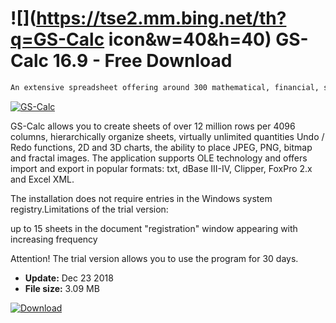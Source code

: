 # ![](https://tse2.mm.bing.net/th?q=GS-Calc icon&w=40&h=40) GS-Calc 16.9 - Free Download

```sh
An extensive spreadsheet offering around 300 mathematical, financial, statistical, logical, text and time functions, etc.
```
[![GS-Calc](https://gallery.dpcdn.pl/imgc/Tools/1986/g_-_420x350_1.5_-_x20110208162341_00.jpg)](https://softexe.net/win/business/spreadsheets/gs-calc:adce.html)

GS-Calc allows you to create sheets of over 12 million rows per 4096 columns, hierarchically organize sheets, virtually unlimited quantities Undo / Redo functions, 2D and 3D charts, the ability to place JPEG, PNG, bitmap and fractal images. The application supports OLE technology and offers import and export in popular formats: txt, dBase III-IV, Clipper, FoxPro 2.x and Excel XML.
 
 The installation does not require entries in the Windows system registry.Limitations of the trial version:
 
  up to 15 sheets in the document
  "registration" window appearing with increasing frequency
 
 Attention!
 The trial version allows you to use the program for 30 days.


- **Update:** Dec 23 2018
- **File size:** 3.09 MB

[![Download](https://cdn.softexe.net/static/img/download.png)](https://softexe.net/win/business/spreadsheets/gs-calc:adce.html)

